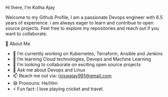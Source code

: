 Hi there, I'm Kotha Ajay

Welcome to my Github Profile, I am a passionate Devops engineer with 6.5 years of experience. i am always eager to learn and contribue to open source projects. Feel free to explore my repositories and reach out if you want to collaborate.

🚀 About Me

- 🔭 I’m currently working on Kubernetes, Terraform, Ansible and Jenkins
- 🌱 I’m  learning Cloud technologies, Devops and Machine Learning
- 👯 I’m looking to collaborate on exciting open source projects
- 💬 Ask me about Devops and Linux
- 📫 Reach me out via: (viswajay991@gmail.com
- 😄 Pronouns: He/Him
- ⚡ Fun fact: I love playing cricket and travel.
